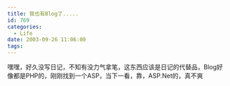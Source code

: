 ```yaml
---
title: 我也有Blog了.....
id: 769
categories:
  - Life
date: 2003-09-26 11:06:00
tags:
---
```


嘿嘿，好久没写日记，不知有没力气拿笔，这东西应该是日记的代替品，Blog好像都是PHP的，刚刚找到一个ASP，当下一看，靠，ASP.Net的，真不爽